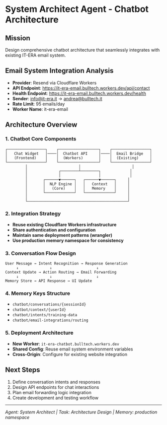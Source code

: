 # System Architect Agent - Chatbot Architecture

## Mission
Design comprehensive chatbot architecture that seamlessly integrates with existing IT-ERA email system.

## Email System Integration Analysis
- **Provider**: Resend via Cloudflare Workers
- **API Endpoint**: https://it-era-email.bulltech.workers.dev/api/contact
- **Health Endpoint**: https://it-era-email.bulltech.workers.dev/health
- **Sender**: info@it-era.it → andrea@bulltech.it
- **Rate Limit**: 95 emails/day
- **Worker Name**: it-era-email

## Architecture Overview

### 1. Chatbot Core Components
```
┌─────────────────┐    ┌──────────────────┐    ┌─────────────────┐
│   Chat Widget   │────│  Chatbot API     │────│  Email Bridge   │
│   (Frontend)    │    │  (Workers)       │    │  (Existing)     │
└─────────────────┘    └──────────────────┘    └─────────────────┘
         │                       │                       │
         │              ┌────────┴────────┐             │
         │              │                 │             │
         │       ┌──────▼──────┐   ┌──────▼──────┐     │
         │       │  NLP Engine │   │   Context   │     │
         │       │   (Core)    │   │   Memory    │     │
         │       └─────────────┘   └─────────────┘     │
         │                                             │
         └─────────────────────────────────────────────┘
```

### 2. Integration Strategy
- **Reuse existing Cloudflare Workers infrastructure**
- **Share authentication and configuration**
- **Maintain same deployment patterns (wrangler)**
- **Use production memory namespace for consistency**

### 3. Conversation Flow Design
```
User Message → Intent Recognition → Response Generation
     ↓              ↓                    ↓
Context Update → Action Routing → Email Forwarding
     ↓              ↓                    ↓
Memory Store → API Response → UI Update
```

### 4. Memory Keys Structure
- `chatbot/conversations/{sessionId}`
- `chatbot/context/{userId}`
- `chatbot/intents/training-data`
- `chatbot/email-integrations/routing`

### 5. Deployment Architecture
- **New Worker**: `it-era-chatbot.bulltech.workers.dev`
- **Shared Config**: Reuse email system environment variables
- **Cross-Origin**: Configure for existing website integration

## Next Steps
1. Define conversation intents and responses
2. Design API endpoints for chat interactions
3. Plan email forwarding logic integration
4. Create development and testing workflow

---
*Agent: System Architect | Task: Architecture Design | Memory: production namespace*